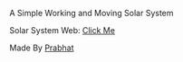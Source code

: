 A Simple Working and Moving Solar System 

Solar System Web: [Click Me](https://solarsystem/prabhatbhatia.repl.co)

Made By [Prabhat](https://pbdev.ml)
